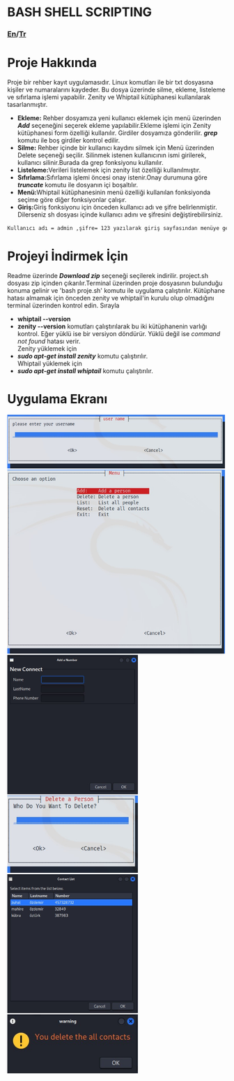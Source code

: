 # BASH SHELL SCRIPTING
### [En](#about-project)/[Tr](#proje-hakkında)
# Proje Hakkında
 Proje bir rehber kayıt uygulamasıdır. Linux komutları ile bir txt dosyasına kişiler ve numaralarını kaydeder. Bu dosya üzerinde silme, ekleme, listeleme ve sıfırlama işlemi yapabilir. Zenity ve Whiptail kütüphanesi kullanılarak tasarlanmıştır.
 - <b>Ekleme:</b> Rehber dosyamıza yeni kullanıcı eklemek için menü üzerinden **<i>Add</i>** seçeneğini seçerek ekleme yapılabilir.Ekleme işlemi için Zenity kütüphanesi form özelliği kullanılır. Girdiler dosyamıza gönderilir. **<i>grep</i>** komutu ile boş girdiler kontrol edilir.
 - <b>Silme:</b> Rehber içinde bir kullanıcı kaydını silmek için Menü üzerinden Delete seçeneği seçilir. Silinmek istenen kullanıcının ismi girilerek, kullanıcı silinir.Burada da grep fonksiyonu kullanılır. 
 - <b>Listeleme:</b>Verileri listelemek için zenity list özelliği kullanılmıştır.
 - <b>Sıfırlama:</b>Sıfırlama işlemi öncesi onay istenir.Onay durumuna göre **<i>truncate</i>** komutu ile dosyanın içi boşaltılır.
 - <b>Menü:</b>Whiptail kütüphanesinin menü özelliği kullanılan fonksiyonda seçime göre diğer fonksiyonlar çalışır.
 - <b>Giriş:</b>Giriş fonksiyonu için önceden kullanıcı adı ve şifre belirlenmiştir. Dilerseniz sh dosyası içinde kullanıcı adını ve şifresini değiştirebilirsiniz. 

 ``` sh
 Kullanıcı adı = admin ,şifre= 123 yazılarak giriş sayfasından menüye geçilebilir.
 ```

 # Projeyi İndirmek İçin
 Readme üzerinde <i><b>Download zip</b></i> seçeneği seçilerek indirilir. project.sh dosyası zip içinden çıkarılır.Terminal üzerinden proje dosyasının bulunduğu konuma gelinir ve 'bash proje.sh' komutu ile uygulama çalıştırılır.
 Kütüphane hatası almamak için önceden zenity ve whiptail'in kurulu olup olmadığını terminal üzerinden kontrol edin.
 Sırayla
 - <b>whiptail --version</b>
 - <b>zenity --version</b>
 komutları çalıştırılarak bu iki kütüphanenin varlığı kontrol. Eğer yüklü ise bir versiyon döndürür. Yüklü değil ise <i>command not found </i> hatası verir. <br>
 Zenity yüklemek için <br>
 - **<i>sudo apt-get install zenity</i>** komutu çalıştırılır.<br>
 Whiptail yüklemek için
 - **<i>sudo apt-get install whiptail</i>** komutu çalıştırılır.
 # Uygulama Ekranı
 
<img src="https://github.com/mahirezuhalozdemir/Linux_Zenity_Whiptail_Gui/blob/main/screens/1.jpg" width="500">
<img src="https://github.com/mahirezuhalozdemir/Linux_Zenity_Whiptail_Gui/blob/main/screens/2.jpg" width="500">
<img src="https://github.com/mahirezuhalozdemir/Linux_Zenity_Whiptail_Gui/blob/main/screens/3.jpg" width="300">
<img src="https://github.com/mahirezuhalozdemir/Linux_Zenity_Whiptail_Gui/blob/main/screens/4.jpg" width="300">
<img src="https://github.com/mahirezuhalozdemir/Linux_Zenity_Whiptail_Gui/blob/main/screens/5.jpg" width="300">
<img src="https://github.com/mahirezuhalozdemir/Linux_Zenity_Whiptail_Gui/blob/main/screens/6.jpg" width="300">


 
